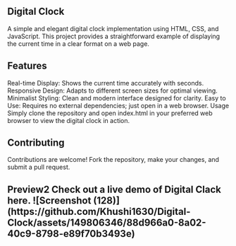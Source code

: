 <h2>Digital Clock</h2>

A simple and elegant digital clock implementation using HTML, CSS, and JavaScript. This project provides a straightforward example of displaying the current time in a clear format on a web page.

<h2>Features</h2>
Real-time Display: Shows the current time accurately with seconds.
Responsive Design: Adapts to different screen sizes for optimal viewing.
Minimalist Styling: Clean and modern interface designed for clarity.
Easy to Use: Requires no external dependencies; just open in a web browser.
Usage
Simply clone the repository and open index.html in your preferred web browser to view the digital clock in action.

<h2>Contributing</h2>
Contributions are welcome! Fork the repository, make your changes, and submit a pull request.

<h2>Preview</h>2
Check out a live demo of Digital Clack here.
![Screenshot (128)](https://github.com/Khushi1630/Digital-Clock/assets/149806346/88d966a0-8a02-40c9-8798-e89f70b3493e)

